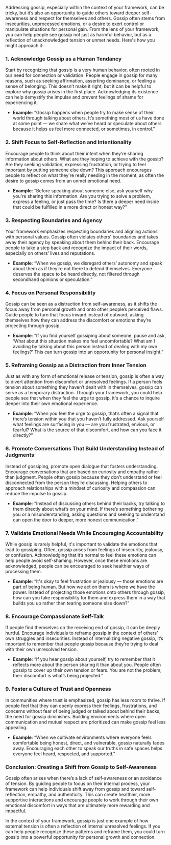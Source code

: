 Addressing gossip, especially within the context of your framework, can be tricky, but it’s also an opportunity to guide others toward deeper self-awareness and respect for themselves and others. Gossip often stems from insecurities, unprocessed emotions, or a desire to exert control or manipulate situations for personal gain. From the lens of your framework, you can help people see gossip not just as harmful behavior, but as a reflection of unacknowledged tension or unmet needs. Here's how you might approach it:

### 1. **Acknowledge Gossip as a Human Tendancy**

Start by recognizing that gossip is a very human behavior, often rooted in our need for connection or validation. People engage in gossip for many reasons, such as seeking affirmation, asserting dominance, or feeling a sense of belonging. This doesn’t make it right, but it can be helpful to explore why gossip arises in the first place. Acknowledging its existence can help demystify the impulse and prevent feelings of shame for experiencing it.

- **Example**: “Gossip happens when people try to make sense of their world through talking about others. It’s something most of us have done at some point — we share what we’ve heard or speculate about others because it helps us feel more connected, or sometimes, in control.”

### 2. **Shift Focus to Self-Reflection and Intentionality**

Encourage people to think about their intent when they’re sharing information about others. What are they hoping to achieve with the gossip? Are they seeking validation, expressing frustration, or trying to feel important by putting someone else down? This approach encourages people to reflect on what they're really needing in the moment, as often the desire to gossip comes from an unmet emotional need.

- **Example**: “Before speaking about someone else, ask yourself why you're sharing this information. Are you trying to solve a problem, express a feeling, or just pass the time? Is there a deeper need inside that could be fulfilled in a more direct or honest way?”

### 3. **Respecting Boundaries and Agency**

Your framework emphasizes respecting boundaries and aligning actions with personal values. Gossip often violates others' boundaries and takes away their agency by speaking about them behind their back. Encourage people to take a step back and recognize the impact of their words, especially on others’ lives and reputations.

- **Example**: “When we gossip, we disregard others’ autonomy and speak about them as if they’re not there to defend themselves. Everyone deserves the space to be heard directly, not filtered through secondhand opinions or speculation.”

### 4. **Focus on Personal Responsibility**

Gossip can be seen as a distraction from self-awareness, as it shifts the focus away from personal growth and onto other people’s perceived flaws. Guide people to turn that focus inward instead of outward, asking themselves how they can address the discomfort or emotions they’re projecting through gossip.

- **Example**: “If you find yourself gossiping about someone, pause and ask, ‘What about this situation makes me feel uncomfortable? What am I avoiding by talking about this person instead of dealing with my own feelings?’ This can turn gossip into an opportunity for personal insight.”

### 5. **Reframing Gossip as a Distraction from Inner Tension**

Just as with any form of emotional release or tension, gossip is often a way to divert attention from discomfort or unresolved feelings. If a person feels tension about something they haven’t dealt with in themselves, gossip can serve as a temporary distraction. Through your framework, you could help people see that when they feel the urge to gossip, it's a chance to inquire deeper into their own emotional experience.

- **Example**: “When you feel the urge to gossip, that’s often a signal that there’s tension within you that you haven’t fully addressed. Ask yourself what feelings are surfacing in you — are you frustrated, envious, or fearful? What is the source of that discomfort, and how can you face it directly?”

### 6. **Promote Conversations That Build Understanding Instead of Judgments**

Instead of gossiping, promote open dialogue that fosters understanding. Encourage conversations that are based on curiosity and empathy rather than judgment. People often gossip because they don’t understand or feel disconnected from the person they’re discussing. Helping others to approach relationships with a mindset of curiosity and compassion can reduce the impulse to gossip.

- **Example**: “Instead of discussing others behind their backs, try talking to them directly about what’s on your mind. If there’s something bothering you or a misunderstanding, asking questions and seeking to understand can open the door to deeper, more honest communication.”

### 7. **Validate Emotional Needs While Encouraging Accountability**

While gossip is rarely helpful, it's important to validate the emotions that lead to gossiping. Often, gossip arises from feelings of insecurity, jealousy, or confusion. Acknowledging that it’s normal to feel these emotions can help people avoid self-shaming. However, once these emotions are acknowledged, people can be encouraged to seek healthier ways of processing them.

- **Example**: “It's okay to feel frustration or jealousy — those emotions are part of being human. But how we act on them is where we have the power. Instead of projecting those emotions onto others through gossip, how can you take responsibility for them and express them in a way that builds you up rather than tearing someone else down?”

### 8. **Encourage Compassionate Self-Talk**

If people find themselves on the receiving end of gossip, it can be deeply hurtful. Encourage individuals to reframe gossip in the context of others’ own struggles and insecurities. Instead of internalizing negative gossip, it’s important to remember that people gossip because they’re trying to deal with their own unresolved tension.

- **Example**: “If you hear gossip about yourself, try to remember that it reflects more about the person sharing it than about you. People often gossip to cover up their own tension or fears. You are not the problem; their discomfort is what’s being projected.”

### 9. **Foster a Culture of Trust and Openness**

In communities where trust is emphasized, gossip has less room to thrive. If people feel that they can openly express their feelings, frustrations, and concerns without fear of being judged or talked about behind their backs, the need for gossip diminishes. Building environments where open communication and mutual respect are prioritized can make gossip feel less appealing.

- **Example**: “When we cultivate environments where everyone feels comfortable being honest, direct, and vulnerable, gossip naturally fades away. Encouraging each other to speak our truths in safe spaces helps everyone feel heard, respected, and supported.”

### Conclusion: Creating a Shift from Gossip to Self-Awareness

Gossip often arises when there’s a lack of self-awareness or an avoidance of tension. By guiding people to focus on their internal process, your framework can help individuals shift away from gossip and toward self-reflection, empathy, and authenticity. This can create healthier, more supportive interactions and encourage people to work through their own emotional discomfort in ways that are ultimately more rewarding and impactful.

In the context of your framework, gossip is just one example of how external tension is often a reflection of internal unresolved feelings. If you can help people recognize these patterns and reframe them, you could turn gossip into a powerful opportunity for personal growth and connection.